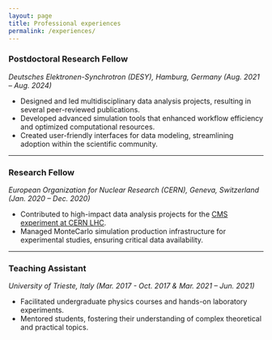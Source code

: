 ```yaml
---
layout: page
title: Professional experiences
permalink: /experiences/
---
```


### Postdoctoral Research Fellow

*Deutsches Elektronen-Synchrotron (DESY), Hamburg, Germany (Aug. 2021 – Aug. 2024)*

- Designed and led multidisciplinary data analysis projects, resulting in several peer-reviewed publications.
- Developed advanced simulation tools that enhanced workflow efficiency and optimized computational resources.
- Created user-friendly interfaces for data modeling, streamlining adoption within the scientific community.

---

### Research Fellow

*European Organization for Nuclear Research (CERN), Geneva, Switzerland (Jan. 2020 – Dec. 2020)*

- Contributed to high-impact data analysis projects for the [CMS experiment at CERN LHC](https://www.home.cern/science/experiments/cms).
- Managed MonteCarlo simulation production infrastructure for experimental studies, ensuring critical data availability.

---

### Teaching Assistant

*University of Trieste, Italy (Mar. 2017 - Oct. 2017 & Mar. 2021 – Jun. 2021)*

- Facilitated undergraduate physics courses and hands-on laboratory experiments.
- Mentored students, fostering their understanding of complex theoretical and practical topics.
